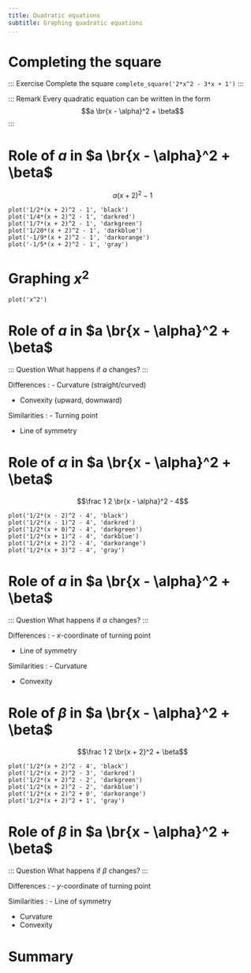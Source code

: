 ```yaml
---
title: Quadratic equations
subtitle: Graphing quadratic equations
...
```


# Completing the square

::: Exercise
Complete the square `complete_square('2*x^2 - 3*x + 1')`
:::

::: Remark
Every quadratic equation can be written in the form
$$a \br{x - \alpha}^2 + \beta$$
:::

# Role of $a$ in $a \br{x - \alpha}^2 + \beta$

$$a(x + 2)^2 - 1$$

~~~ graph
plot('1/2*(x + 2)^2 - 1', 'black')
plot('1/4*(x + 2)^2 - 1', 'darkred')
plot('1/7*(x + 2)^2 - 1', 'darkgreen')
plot('1/20*(x + 2)^2 - 1', 'darkblue')
plot('-1/9*(x + 2)^2 - 1', 'darkorange')
plot('-1/5*(x + 2)^2 - 1', 'gray')
~~~

# Graphing $x^2$

~~~ {.graph b=-1 t=9}
plot('x^2')
~~~

# Role of $a$ in $a \br{x - \alpha}^2 + \beta$

::: Question
What happens if $a$ changes?
:::

Differences
: - Curvature (straight/curved)
- Convexity (upward, downward)

Similarities
: - Turning point
- Line of symmetry

# Role of $\alpha$ in $a \br{x - \alpha}^2 + \beta$

$$\frac 1 2 \br{x - \alpha}^2 - 4$$

~~~ graph
plot('1/2*(x - 2)^2 - 4', 'black')
plot('1/2*(x - 1)^2 - 4', 'darkred')
plot('1/2*(x + 0)^2 - 4', 'darkgreen')
plot('1/2*(x + 1)^2 - 4', 'darkblue')
plot('1/2*(x + 2)^2 - 4', 'darkorange')
plot('1/2*(x + 3)^2 - 4', 'gray')
~~~

# Role of $a$ in $a \br{x - \alpha}^2 + \beta$

::: Question
What happens if $\alpha$ changes?
:::

Differences
: - $x$-coordinate of turning point
- Line of symmetry

Similarities
: - Curvature
- Convexity

# Role of $\beta$ in $a \br{x - \alpha}^2 + \beta$

$$\frac 1 2 \br{x + 2}^2 + \beta$$

~~~ graph
plot('1/2*(x + 2)^2 - 4', 'black')
plot('1/2*(x + 2)^2 - 3', 'darkred')
plot('1/2*(x + 2)^2 - 2', 'darkgreen')
plot('1/2*(x + 2)^2 - 2', 'darkblue')
plot('1/2*(x + 2)^2 + 0', 'darkorange')
plot('1/2*(x + 2)^2 + 1', 'gray')
~~~

# Role of $\beta$ in $a \br{x - \alpha}^2 + \beta$

::: Question
What happens if $\beta$ changes?
:::

Differences
: - $y$-coordinate of turning point

Similarities
: - Line of symmetry
- Curvature
- Convexity

# Summary
